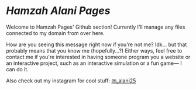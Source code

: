# _Hamzah Alani Pages_

Welcome to Hamzah Pages' Github section!
Currently I'll manage any files connected to my domain from over here.

How are you seeing this message right now if you're not me? Idk... but that probably means that you know me (hopefully...?)
Either ways, feel free to contact me if you're interested in having someone program you a website or an interactive project, such as an interactive simulation or a fun game— 
I can do it.


Also check out my instagram for cool stuff: [@_alani25](https://www.instagram.com/_alani25/)
